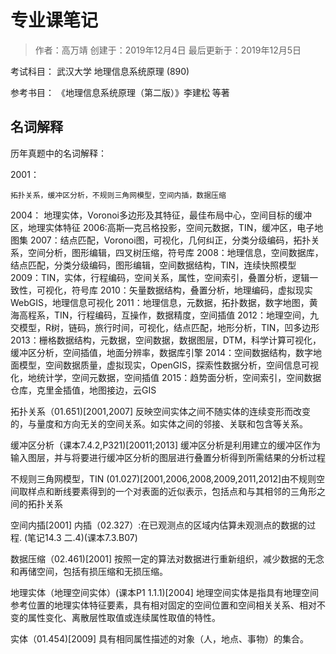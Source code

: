 专业课笔记
=========
> 作者：高万靖
> 创建于：2019年12月4日
> 最后更新于：2019年12月5日

考试科目：
武汉大学 地理信息系统原理 (890)

参考书目：
《地理信息系统原理（第二版）》李建松 等著

## 名词解释

历年真题中的名词解释：

2001：

    拓扑关系，缓冲区分析，不规则三角网模型，空间内插，数据压缩

2004：
地理实体，Voronoi多边形及其特征，最佳布局中心，空间目标的缓冲区，地理实体特征
2006:高斯—克吕格投影，空间元数据，TIN，缓冲区，电子地图集
2007：结点匹配，Voronoi图，可视化，几何纠正，分类分级编码，拓扑关系，空间分析，图形编辑，四叉树压缩，符号库
2008：地理信息，空间数据库，结点匹配，分类分级编码，图形编辑，空间数据结构，TIN，连续快照模型
2009：TIN，实体，行程编码，空间关系，属性，空间索引，叠置分析，逻辑一致性，可视化，符号库
2010：矢量数据结构，叠置分析，地理编码，虚拟现实WebGIS，地理信息可视化
2011：地理信息，元数据，拓扑数据，数字地图，黄海高程系，TIN，行程编码，互操作，数据精度，空间插值
2012：地理空间，九交模型，R树，链码，旅行时间，可视化，结点匹配，地形分析，TIN，凹多边形
2013：栅格数据结构，元数据，空间数据，数据图层，DTM，科学计算可视化，缓冲区分析，空间插值，地面分辨率，数据库引擎
2014：空间数据结构，数字地面模型，空间数据质量，虚拟现实，OpenGIS，探索性数据分析，空间信息可视化，地统计学，空间元数据，空间插值
2015：趋势面分析，空间索引，空间数据仓库，克里金插值，地图接边，云GIS

拓扑关系（01.651)[2001,2007]
反映空间实体之间不随实体的连续变形而改变的，与量度和方向无关的空间关系。如实体之间的邻接、关联和包含等关系。

缓冲区分析（课本7.4.2,P321)[20011;2013]
缓冲区分析是利用建立的缓冲区作为输入图层，并与将要进行缓冲区分析的图层进行叠置分析得到所需结果的分析过程

不规则三角网模型，TIN (01.027)[2001,2006,2008,2009,2011,2012]由不规则空间取样点和断线要素得到的一个对表面的近似表示，包括点和与其相邻的三角形之间的拓扑关系

空间内插[2001]
内插（02.327）:在已观测点的区域内估算未观测点的数据的过程.
(笔记14.3 二.4)(课本7.3.B07)

数据压缩（02.461)[2001]
按照一定的算法对数据进行重新组织，减少数据的无念和再储空间，包括有损压缩和无损压缩。

地理实体（地理空间实体）(课本P1 1.1.1)[2004]
地理空间实体是指具有地理空间参考位置的地理实体特征要素，具有相对固定的空间位置和空间相关关系、相对不变的属性变化、离散层性取值或连续属性取值的特性。

实体（01.454)[2009]
具有相同属性描述的对象（人，地点、事物）的集合。


<!--stackedit_data:
eyJoaXN0b3J5IjpbMTU1MDI2NzA1MiwxOTI0MDI3MTQwLC0xNz
AwOTk1Mjg5XX0=
-->